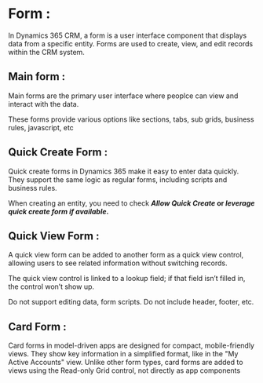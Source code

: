 # Form :

In Dynamics 365 CRM, a form is a user interface component that displays data from a specific entity. Forms are used to create, view, and edit records within the CRM system.

## Main form :

Main forms are the primary user interface where peoplce can view and interact with the data.

These forms provide various options like sections, tabs, sub grids, business rules, javascript, etc


## Quick Create Form :

Quick create forms in Dynamics 365 make it easy to enter data quickly. They support the same logic as regular forms, including scripts and business rules.

When creating an entity, you need to check **_Allow Quick Create_ or _leverage quick create form if available_.**


## Quick View Form :

A quick view form can be added to another form as a quick view control, allowing users to see related information without switching records. 

The quick view control is linked to a lookup field; if that field isn’t filled in, the control won’t show up. 

Do not support editing data, form scripts. Do not include header, footer, etc.


## Card Form :

Card forms in model-driven apps are designed for compact, mobile-friendly views. They show key information in a simplified format, like in the "My Active Accounts" view. Unlike other form types, card forms are added to views using the Read-only Grid control, not directly as app components